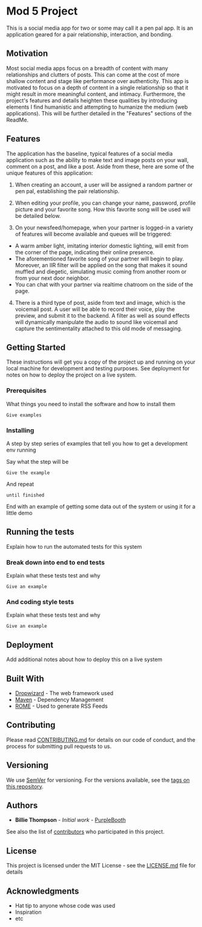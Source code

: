 # Mod 5 Project

This is a social media app for two or some may call it a pen pal app. It is an application geared for a pair relationship, interaction, and bonding.

## Motivation

Most social media apps focus on a breadth of content with many relationships and clutters of posts. This can come at the cost of more shallow content and stage like performance over authenticity. This app is motivated to focus on a depth of content in a single relationship so that it might result in more meaningful content, and intimacy. Furthermore, the project's features and details heighten these qualities by introducing elements I find humanistic and attempting to humanize the medium (web applications). This will be further detailed in the "Features" sections of the ReadMe.

## Features

The application has the baseline, typical features of a social media application such as the ability to make text and image posts on your wall, comment on a post, and like a post. Aside from these, here are some of the unique features of this application:

1. When creating an account, a user will be assigned a random partner or pen pal, establishing the pair relationship.

2. When editing your profile, you can change your name, password, profile picture and your favorite song. How this favorite song will be used will be detailed below.

3. On your newsfeed/homepage, when your partner is logged-in a variety of features will become available and queues will be triggered:

  - A warm amber light, imitating interior domestic lighting, will emit from the corner of the page, indicating their online     presence.
  - The aforementioned favorite song of your partner will begin to play. Moreover, an IIR filter will be applied on the song     that makes it sound muffled and diegetic, simulating music coming from another room or from your next door neighbor.
  - You can chat with your partner via realtime chatroom on the side of the page.

4. There is a third type of post, aside from text and image, which is the voicemail post. A user will be able to record their voice, play the preview, and submit it to the backend. A filter as well as sound effects will dynamically manipulate the audio to sound like voicemail and capture the sentimentality attached to this old mode of messaging.  

## Getting Started

These instructions will get you a copy of the project up and running on your local machine for development and testing purposes. See deployment for notes on how to deploy the project on a live system.

### Prerequisites

What things you need to install the software and how to install them

```
Give examples
```

### Installing

A step by step series of examples that tell you how to get a development env running

Say what the step will be

```
Give the example
```

And repeat

```
until finished
```

End with an example of getting some data out of the system or using it for a little demo

## Running the tests

Explain how to run the automated tests for this system

### Break down into end to end tests

Explain what these tests test and why

```
Give an example
```

### And coding style tests

Explain what these tests test and why

```
Give an example
```

## Deployment

Add additional notes about how to deploy this on a live system

## Built With

* [Dropwizard](http://www.dropwizard.io/1.0.2/docs/) - The web framework used
* [Maven](https://maven.apache.org/) - Dependency Management
* [ROME](https://rometools.github.io/rome/) - Used to generate RSS Feeds

## Contributing

Please read [CONTRIBUTING.md](https://gist.github.com/PurpleBooth/b24679402957c63ec426) for details on our code of conduct, and the process for submitting pull requests to us.

## Versioning

We use [SemVer](http://semver.org/) for versioning. For the versions available, see the [tags on this repository](https://github.com/your/project/tags).

## Authors

* **Billie Thompson** - *Initial work* - [PurpleBooth](https://github.com/PurpleBooth)

See also the list of [contributors](https://github.com/your/project/contributors) who participated in this project.

## License

This project is licensed under the MIT License - see the [LICENSE.md](LICENSE.md) file for details

## Acknowledgments

* Hat tip to anyone whose code was used
* Inspiration
* etc
